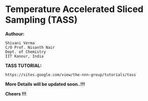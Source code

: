 
# Temperature Accelerated Sliced Sampling (TASS)

**Authour:**

    Shivani Verma
    C/O Prof. Nisanth Nair
    Dept. of Chemistry
    IIT Kanour, India
                     
**TASS TUTORIAL:**

    https://sites.google.com/view/the-nnn-group/tutorials/tass
    
 
 **More Details will be updated soon..!!!**
 
 **Cheers !!!**
 
